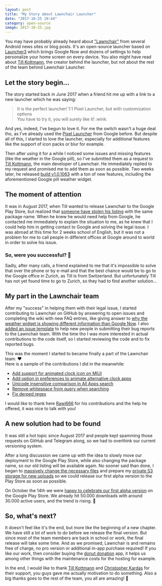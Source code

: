 ```yaml
---
layout: post
title: "My Story about Lawnchair Launcher"
date: "2017-10-25 19:44"
category: open-source
image: 2017-10-25.jpg
---
```

You may have probably already heard about ["Lawnchair"](https://lawnchair.info) from several Android news sites or blog posts. It's an open-source launcher based on [Launcher3](https://android.googlesource.com/platform/packages/apps/Launcher3) which brings Google Now and dozens of settings to help personalize your home screen on every device. You also might have read about [Till Kottmann](https://deletescape.ch), the creator behind the launcher, but not about the rest of the team behind Lawnchair Launcher.

## Let the story begin...
The story started back in June 2017 when a friend hit me up with a link to a new launcher which he was saying:  
<blockquote>
  It is the perfect launcher! 1:1 Pixel Launcher, but with customization options <br />
  You have to try it, you will surely like it! :wink:
</blockquote>

And yes, indeed, I've begun to love it. For me the switch wasn't a huge deal tho, as I've already used the [Pixel Launcher](https://play.google.com/store/apps/details?id=com.google.android.apps.nexuslauncher) from Google before. But despite all of this, I started to love the launcher, especially for additional features like the support of icon packs or blur for example.

Then after using it for a while I noticed some issues and missing features (like the weather in the Google pill), so I've submitted them as a request to [Till Kottmann](https://deletescape.ch), the main developer of Lawnchair. He immediately replied to my request and promised me to add them as soon as possible. Two weeks later, he released [build v1.0.1063](https://github.com/Deletescape-Media/Lawnchair/releases/tag/1.0.1063) with a ton of new features, including the aforementioned Google pill weather widget.

## The moment of attention
It was in August 2017, when Till wanted to release Lawnchair to the Google Play Store, but realized that [someone have stolen his listing](https://t.me/lawnchairchannel/175) with the same package name. When he knew he would need help from Google, he contacted me immediately to explain the situation to me, as he knew that I could help him in getting contact to Google and solving the legal issue. I was abroad at this time for 2 weeks school of English, but it was not a problem for me to call people in different offices at Google around to world in order to solve his issue.

### So, were you successful? :thinking:
Sadly, after many calls, a friend explained to me that it's impossible to solve that over the phone or by e-mail and that the best chance would be to go to the Google office in Zurich, as Till is from Switzerland. But unfortunately Till has not yet found time to go to Zurich, so they had to find another solution...

## My part in the Lawnchair team
After my "success" in helping them with their legal issue, I started contributing to Lawnchair on GitHub by answering to open issues and completing the wiki with new FAQ entries, like giving answer to [why the weather widget is showing different information than Google Now](https://github.com/Deletescape-Media/Lawnchair/wiki/FAQ/474329417b04ddbcaa0e8d9496b3f2c742685d58). I also [added an issue template](https://github.com/Deletescape-Media/Lawnchair/commit/7df7bd15eafc86b57ac2f77e578bd52b55461383#diff-1a1c3dd142f76a5fad803a0c52839881) to help new people in submitting their bug reports to the Lawnchair team. With the time tho I was more interested in actual contributions to the code itself, so I started reviewing the code and to fix reported bugs.

This was the moment I started to became finally a part of the Lawnchair team. :heart:  
Here is a sample of the contributions I did in the meanwhile:

 - [Add support for animated clock icon on MIUI](https://github.com/Deletescape-Media/Lawnchair/pull/715)
 - [Add option in preferences to animate alternative clock apps](https://github.com/Deletescape-Media/Lawnchair/pull/756)
 - [Unicode insensitive comparison in All Apps search](https://github.com/Deletescape-Media/Lawnchair/pull/813)
 - [Remove whitespace from query when searching](https://github.com/Deletescape-Media/Lawnchair/pull/819)
 - [Fix derped regex](https://github.com/Deletescape-Media/Lawnchair/commit/580ffcbccd6056da9b9bf27f2a0235dd4713f116)

I would like to thank here [Rawi666](https://github.com/Rawi666) for his contributions and the help he offered, it was nice to talk with you!

## A new solution had to be found
It was still a hot topic since August 2017 and people kept spamming those requests on GitHub and Telegram along, so we had to overthink our current versioning system.

After a long discussion we came up with the idea to slowly move our deployment to the Google Play Store, while also changing the package name, so our old listing will be available again. No sooner said than done, I began to [massively change the necessary files](https://github.com/Deletescape-Media/Lawnchair/pull/835) and prepare my [private S3 storage for new uploads](https://storage.codebucket.de/) so we could release our first alpha version to the Play Store as soon as possible.

On October the 14th we were [happy to celebrate our first alpha version](https://twitter.com/lawnchairapp/status/919293171330310144) on the Google Play Store. We already hit 50.000 downloads with around 30.000 active users, and the trend is rising. :tada:

## So, what's next?
It doesn't feel like it's the end, but more like the beginning of a new chapter. We have still a lot of work to do before we release the final version. But since most of the team members are back in school or work, the final release will take some time. And as we promised, Lawnchair is and remains free of charge, no pro version or additional in-app purchase required! If you like our work, then consider buying the [donut donation](https://play.google.com/store/apps/details?id=ch.deletescape.donut) app, it helps us among other things with the maintenance costs for the hosting for example.

In the end, I would like to thank [Till Kottmann](https://deletescape.ch) and [Christopher Kardas](https://christopherkardas.me) for their support, you guys gave me actually motivation to do something. Also a big thanks goes to the rest of the team, you all are amazing! :hugs:
